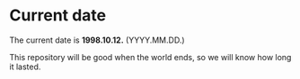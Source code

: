 # Current date

The current date is **1998.10.12.** (YYYY.MM.DD.)

This repository will be good when the world ends, so we will know how long it lasted.